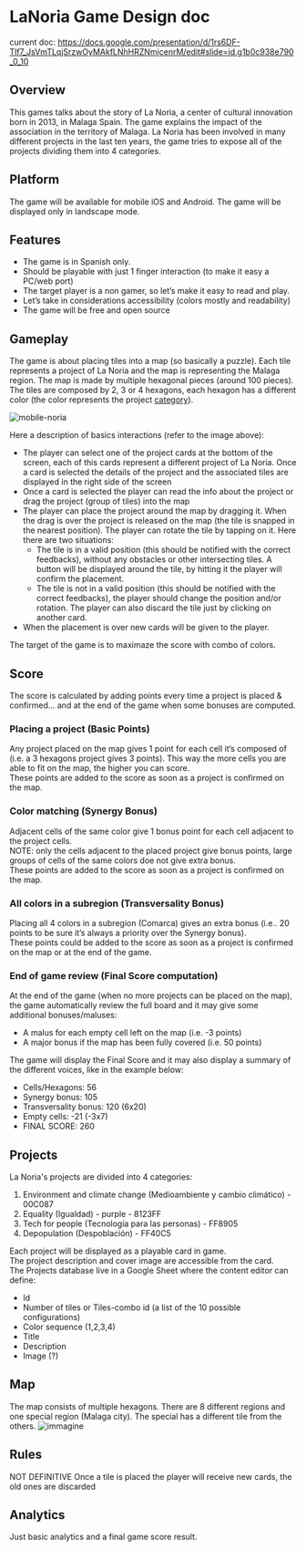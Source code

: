 # LaNoria Game Design doc

current doc: <https://docs.google.com/presentation/d/1rs6DF-Tlf7_JsVmTLqjSrzwOyMAkfLNhHRZNmjcenrM/edit#slide=id.g1b0c938e790_0_10>

## Overview

This games talks about the story of La Noria, a center of cultural innovation born in 2013, in Malaga Spain. The game explains the impact of the association in the territory of Malaga. La Noria has been involved in many different projects in the last ten years, the game tries to expose all of the projects dividing them into 4 categories.

## Platform

The game will be available for mobile iOS and Android. The game will be displayed only in landscape mode.

## Features

- The game is in Spanish only.
- Should be playable with just 1 finger interaction (to make it easy a PC/web port)
- The target player is a non gamer, so let’s make it easy to read and play.
- Let’s take in considerations accessibility (colors mostly and readability)
- The game will be free and open source

## Gameplay

The game is about placing tiles into a map (so basically a puzzle). Each tile represents a project of La Noria and the map is representing the Malaga region. The map is made by multiple hexagonal pieces (around 100 pieces). The tiles are composed by 2, 3 or 4 hexagons, each hexagon has a different color (the color represents the project [category](#Projects)).

![mobile-noria](https://user-images.githubusercontent.com/45659694/210342035-7995898b-dea7-46d1-b9fc-e47b2d97d4bf.png)

Here a description of basics interactions (refer to the image above):

- The player can select one of the project cards at the bottom of the screen, each of this cards represent a different project of La Noria. Once a card is selected the details of the project and the associated tiles are displayed in the right side of the screen
- Once a card is selected the player can read the info about the project or drag the project (group of tiles) into the map
- The player can place the project around the map by dragging it. When the drag is over the project is released on the map (the tile is snapped in the nearest position). The player can rotate the tile by tapping on it. Here there are two situations:
  - The tile is in a valid position (this should be notified with the correct feedbacks), without any obstacles or other intersecting tiles. A button will be displayed around the tile, by hitting it the player will confirm the placement. 
  - The tile is not in a valid position (this should be notified with the correct feedbacks), the player should change the position and/or rotation. The player can also discard the tile just by clicking on another card.
- When the placement is over new cards will be given to the player.

The target of the game is to maximaze the score with combo of colors.

## Score

The score is calculated by adding points every time a project is placed & confirmed… and at the end of the game when some bonuses are computed.

### Placing a project (Basic Points)
Any project placed on the map gives 1 point for each cell it’s composed of (i.e. a 3 hexagons project gives 3 points). This way the more cells you are able to fit on the map, the higher you can score.  
These points are added to the score as soon as a project is confirmed on the map.

### Color matching (Synergy Bonus)
Adjacent cells of the same color give 1 bonus point for each cell adjacent to the project cells.  
NOTE: only the cells adjacent to the placed project give bonus points, large groups of cells of the same colors doe not give extra bonus.  
These points are added to the score as soon as a project is confirmed on the map.

### All colors in a subregion (Transversality Bonus)
Placing all 4 colors in a subregion (Comarca) gives an extra bonus (i.e.. 20 points to be sure it’s always a priority over the Synergy bonus).  
These points could be added to the score as soon as a project is confirmed on the map or at the end of the game.

### End of game review (Final Score computation)
At the end of the game (when no more projects can be placed on the map), the game automatically review the full board and it may give some additional bonuses/maluses:

- A malus for each empty cell left on the map (i.e. -3 points)
- A major bonus if the map has been fully covered (i.e. 50 points)

The game will display the Final Score and it may also display a summary of the different voices, like in the example below:

- Cells/Hexagons: 56
- Synergy bonus: 105
- Transversality bonus: 120 (6x20)
- Empty cells: -21 (-3x7)
- FINAL SCORE: 260

## Projects

La Noria's projects are divided into 4 categories:

1. Environment and climate change (Medioambiente y cambio climático) - 00C087
2. Equality (Igualdad) - purple - 8123FF
3. Tech for people (Tecnología para las personas) - FF8905
4. Depopulation (Despoblación) - FF40C5


Each project will be displayed as a playable card in game.  
The project description and cover image are accessible from the card.  
The Projects database live in a Google Sheet where the content editor can define:

- Id
- Number of tiles or Tiles-combo id (a list of the 10 possible configurations)
- Color sequence (1,2,3,4)
- Title
- Description
- Image (?)


## Map

The map consists of multiple hexagons. There are 8 different regions and one special region (Malaga city). The special has a different tile from the others.
![immagine](https://user-images.githubusercontent.com/45659694/210346090-bdbedde2-f875-42dd-8f5b-10b2e9c2c304.png)

## Rules
NOT DEFINITIVE
Once a tile is placed the player will receive new cards, the old ones are discarded

## Analytics
Just basic analytics and a final game score result.

